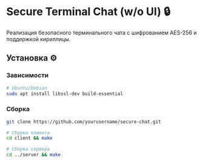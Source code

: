 # Secure Terminal Chat (w/o UI) 🔒

Реализация безопасного терминального чата с шифрованием AES-256 и поддержкой кириллицы.

## Установка ⚙️

### Зависимости
```bash
# Ubuntu/Debian
sudo apt install libssl-dev build-essential
```

### Сборка
```bash
git clone https://github.com/yourusername/secure-chat.git

# Сборка клиента
cd client && make

# Сборка сервера
cd ../server && make
```
